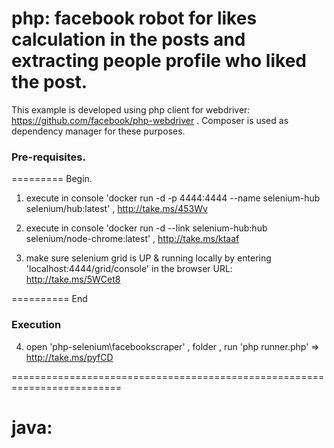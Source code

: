# php: facebook robot for likes calculation in the posts and extracting people profile who liked the post.
This example is developed using php client for webdriver: https://github.com/facebook/php-webdriver . 
Composer is used as dependency manager for these purposes. 

### Pre-requisites. 

========= Begin.

1) execute in console 'docker run -d -p 4444:4444 --name selenium-hub selenium/hub:latest' ,  http://take.ms/453Wv

2) execute in console 'docker run -d --link selenium-hub:hub selenium/node-chrome:latest' , http://take.ms/ktaaf

3) make sure  selenium grid is UP & running locally by entering 'localhost:4444/grid/console'
in the browser URL:  http://take.ms/5WCet8  

========== End

### Execution

4)  open 'php-selenium\facebookscraper'  , folder , run    'php runner.php' => http://take.ms/pyfCD 


=========================================================================


# java: 
